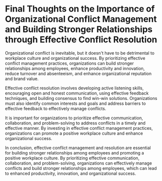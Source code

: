 Final Thoughts on the Importance of Organizational Conflict Management and Building Stronger Relationships through Effective Conflict Resolution
============================================================================================================================================================

Organizational conflict is inevitable, but it doesn't have to be detrimental to workplace culture and organizational success. By prioritizing effective conflict management practices, organizations can build stronger relationships among employees, enhance productivity and innovation, reduce turnover and absenteeism, and enhance organizational reputation and brand value.

Effective conflict resolution involves developing active listening skills, encouraging open and honest communication, using effective feedback techniques, and building consensus to find win-win solutions. Organizations must also identify common interests and goals and address barriers to effective feedback to effectively manage conflicts.

It is important for organizations to prioritize effective communication, collaboration, and problem-solving to address conflicts in a timely and effective manner. By investing in effective conflict management practices, organizations can promote a positive workplace culture and enhance organizational success.

In conclusion, effective conflict management and resolution are essential for building stronger relationships among employees and promoting a positive workplace culture. By prioritizing effective communication, collaboration, and problem-solving, organizations can effectively manage conflicts and build stronger relationships among employees, which can lead to enhanced productivity, innovation, and organizational success.

